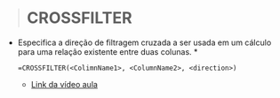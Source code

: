 ># CROSSFILTER
* Especifica a direção de filtragem cruzada a ser usada em um cálculo para uma relação existente entre duas colunas.
    * 
    ```
    =CROSSFILTER(<ColimnName1>, <ColumnName2>, <direction>)
    ```
    * [Link da vídeo aula](https://www.youtube.com/watch?v=Gzpr1jpUEi4&list=PLWfPHxJoa7zvhuFU0saAaZsCVkrjDRGaN&index=12)